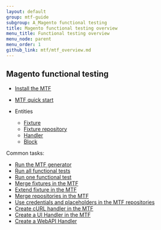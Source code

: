 ```yaml
---
layout: default
group: mtf-guide
subgroup: A_Magento functional testing
title: Magento functional testing overview
menu_title: Functional testing overview
menu_node: parent
menu_order: 1
github_link: mtf/mtf_overview.md
---
```


## Magento functional testing

* <a href="{{site.gdeurl}}mtf/mtf_installation.html">Install the MTF</a>
* <a href="{{site.gdeurl}}mtf/mtf_quickstart.html">MTF quick start</a>
*	Entities

	*	<a href="{{site.gdeurl}}mtf/mtf_entities/mtf_fixture.html#mtf_fixture_overview">Fixture</a>
	*	<a href="{{ site.gdeurl }}mtf/mtf_entities/mtf_fixture-repo.html">Fixture repository</a>
	*	<a href="{{ site.gdeurl }}mtf/mtf_entities/mtf_handler.html">Handler</a>
	*	<a href="{{ site.gdeurl }}mtf/mtf_entities/mtf_block.html">Block</a>

Common tasks:

* <a href="{{site.gdeurl}}mtf/mtf_quickstart/mtf_quickstart_environmemt.html#mtf_quickstart_env_generator">Run the MTF generator </a>
* <a href="{{site.gdeurl}}mtf/mtf_quickstart/mtf_quickstart_runtest.html#mtf_quickstart_testrun_all">Run all functional tests </a>
* <a href="{{site.gdeurl}}mtf/mtf_quickstart/mtf_quickstart_runtest.html#mtf_quickstart_testrun_one">Run one functional test </a>
* <a href="{{site.gdeurl}}mtf/mtf_entities/mtf_fixture.html#mtf_fixture_merge">Merge fixtures in the MTF </a>
* <a href="{{site.gdeurl}}mtf/mtf_entities/mtf_fixture.html#mtf_fixture_extend">Extend fixture in the MTF </a>
* <a href="{{site.gdeurl}}mtf/mtf_entities/mtf_fixture-repo.html#mtf_repository_merge">Merge repositories in the MTF </a>
* <a href="{{site.gdeurl}}mtf/mtf_entities/mtf_fixture-repo.html#mtf_repository_credent_iso">Use credentials and placeholders in the MTF repositories </a>  
* <a href="{{site.gdeurl}}mtf/mtf_entities/mtf_handler.html#mtf_handler_howto-create-curl">Create cURL handler in the MTF </a>
* <a href="{{site.gdeurl}}mtf/mtf_entities/mtf_handler.html#mtf_handler_howto-create-ui">Create a UI Handler in the MTF </a>
* <a href="{{site.gdeurl}}mtf/mtf_entities/mtf_handler.html#mtf_handler_howto-create-webapi">Create a WebAPI Handler </a>